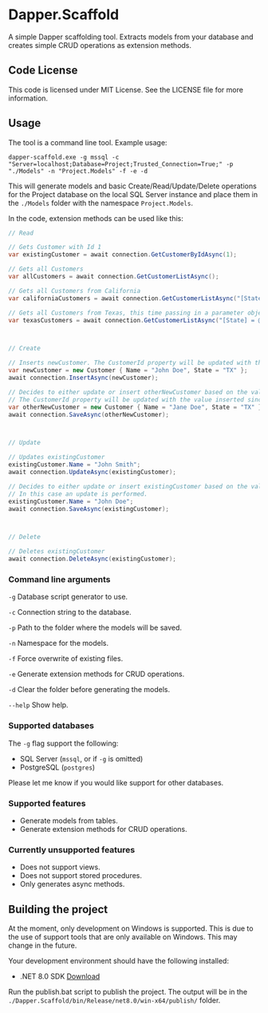# Dapper.Scaffold

A simple Dapper scaffolding tool. Extracts models from your database and creates simple CRUD operations as extension methods.

## Code License

This code is licensed under MIT License. See the LICENSE file for more information.

## Usage

The tool is a command line tool. Example usage:

`dapper-scaffold.exe -g mssql -c "Server=localhost;Database=Project;Trusted_Connection=True;" -p "./Models" -n "Project.Models" -f -e -d`

This will generate models and basic Create/Read/Update/Delete operations for the Project database on the local SQL Server instance and place them in the `./Models` folder with the namespace `Project.Models`.

In the code, extension methods can be used like this:

```csharp
// Read

// Gets Customer with Id 1
var existingCustomer = await connection.GetCustomerByIdAsync(1);

// Gets all Customers
var allCustomers = await connection.GetCustomerListAsync();

// Gets all Customers from California
var californiaCustomers = await connection.GetCustomerListAsync("[State] = 'CA'");

// Gets all Customers from Texas, this time passing in a parameter object as with normal Dapper.
var texasCustomers = await connection.GetCustomerListAsync("[State] = @State", new { State = "TX" });



// Create

// Inserts newCustomer. The CustomerId property will be updated with the value inserted.
var newCustomer = new Customer { Name = "John Doe", State = "TX" };
await connection.InsertAsync(newCustomer);

// Decides to either update or insert otherNewCustomer based on the value of the Id property.
// The CustomerId property will be updated with the value inserted since this is a new customer.
var otherNewCustomer = new Customer { Name = "Jane Doe", State = "TX" };
await connection.SaveAsync(otherNewCustomer);



// Update

// Updates existingCustomer
existingCustomer.Name = "John Smith";
await connection.UpdateAsync(existingCustomer);

// Decides to either update or insert existingCustomer based on the value of the Id property.
// In this case an update is performed.
existingCustomer.Name = "John Doe";
await connection.SaveAsync(existingCustomer);



// Delete

// Deletes existingCustomer
await connection.DeleteAsync(existingCustomer);
```

### Command line arguments

`-g` Database script generator to use.

`-c` Connection string to the database.

`-p` Path to the folder where the models will be saved.

`-n` Namespace for the models.

`-f` Force overwrite of existing files.

`-e` Generate extension methods for CRUD operations.

`-d` Clear the folder before generating the models.

`--help` Show help.

### Supported databases

The `-g` flag support the following:

- SQL Server (`mssql`, or if `-g` is omitted)
- PostgreSQL (`postgres`)

Please let me know if you would like support for other databases.

### Supported features

- Generate models from tables.
- Generate extension methods for CRUD operations.

### Currently unsupported features

- Does not support views.
- Does not support stored procedures.
- Only generates async methods.

## Building the project

At the moment, only development on Windows is supported. This is due to the use of support tools that are only available on Windows. This may change in the future.

Your development environment should have the following installed:
- .NET 8.0 SDK [Download](https://dotnet.microsoft.com/download/dotnet/8.0)

Run the publish.bat script to publish the project. The output will be in the `./Dapper.Scaffold/bin/Release/net8.0/win-x64/publish/` folder.
